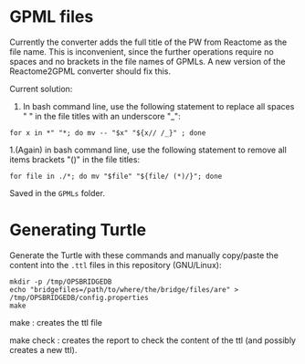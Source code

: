 
# GPML files

Currently the converter adds the full title of the PW from Reactome as the file name. This is inconvenient, since the further operations require no spaces and no brackets in the file names of GPMLs. A new version of the Reactome2GPML converter should fix this.

Current solution:
1. In bash command line, use the following statement to replace all spaces " " in the file titles with an underscore "_":
```
for x in *" "*; do mv -- "$x" "${x// /_}" ; done
```
1.(Again) in bash command line, use the following statement to remove all items brackets "()" in the file titles:
```
for file in ./*; do mv "$file" "${file/ (*)/}"; done
```

Saved in the `GPMLs` folder.

# Generating Turtle

Generate the Turtle with these commands and manually copy/paste the content
into the `.ttl` files in this repository (GNU/Linux):

```shell
mkdir -p /tmp/OPSBRIDGEDB
echo "bridgefiles=/path/to/where/the/bridge/files/are" > /tmp/OPSBRIDGEDB/config.properties
make
```
make : creates the ttl file

make check : creates the report to check the content of the ttl (and possibly creates a new ttl).

